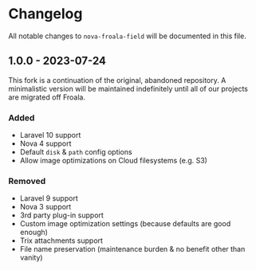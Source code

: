 # Changelog

All notable changes to `nova-froala-field` will be documented in this file.

## 1.0.0 - 2023-07-24

This fork is a continuation of the original, abandoned repository. 
A minimalistic version will be maintained indefinitely until all of our projects are migrated off Froala. 

### Added

- Laravel 10 support
- Nova 4 support
- Default `disk` & `path` config options
- Allow image optimizations on Cloud filesystems (e.g. S3)

### Removed
- Laravel 9 support
- Nova 3 support
- 3rd party plug-in support
- Custom image optimization settings (because defaults are good enough)
- Trix attachments support
- File name preservation (maintenance burden & no benefit other than vanity)

